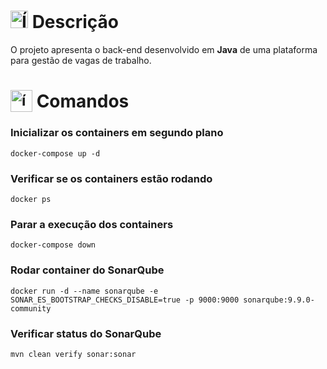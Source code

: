 # <img src="https://github.com/user-attachments/assets/caabfdf0-0f9e-44a3-8200-c6579fe87887" alt="Ícone de descrição" width="28"> Descrição
O projeto apresenta o back-end desenvolvido em **Java** de uma plataforma para gestão de vagas de trabalho.

# <sub><img src="https://github.com/user-attachments/assets/63b6ebba-d37d-4a91-ad27-0738c4896197" alt="ícone de terminal" width="35"></sub> Comandos
### Inicializar os containers em segundo plano
```
docker-compose up -d
```
### Verificar se os containers estão rodando
```
docker ps
```
### Parar a execução dos containers
```
docker-compose down
```
### Rodar container do SonarQube
```
docker run -d --name sonarqube -e SONAR_ES_BOOTSTRAP_CHECKS_DISABLE=true -p 9000:9000 sonarqube:9.9.0-community
```
### Verificar status do SonarQube
```
mvn clean verify sonar:sonar
```
